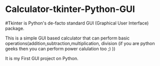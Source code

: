 # Calculator-tkinter-Python-GUI

#Tkinter is Python's de-facto standard GUI (Graphical User Interface) package. 

This is a simple GUI based calculator that can perform basic operations(addition,subtraction,multiplication, division
(if you are python geeks then you can perform power calulation too ;) ))

It is my First GUI project on Python.
